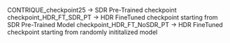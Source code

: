 CONTRIQUE_checkpoint25 -> SDR Pre-Trained checkpoint
checkpoint_HDR_FT_SDR_PT -> HDR FineTuned checkpoint starting from SDR Pre-Trained Model
checkpoint_HDR_FT_NoSDR_PT -> HDR FineTuned checkpoint starting from randomly inititalized model
